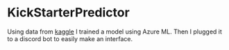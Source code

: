 # KickStarterPredictor

Using data from [kaggle](https://www.kaggle.com/) I trained a model using Azure ML. Then I plugged it to a discord bot to easily make an interface.